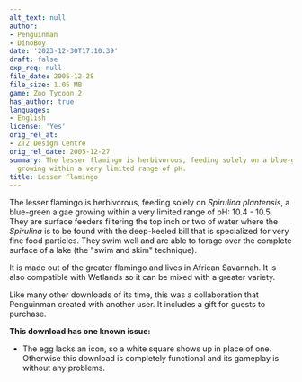 ```yaml
---
alt_text: null
author:
- Penguinman
- DinoBoy
date: '2023-12-30T17:10:39'
draft: false
exp_req: null
file_date: 2005-12-28
file_size: 1.05 MB
game: Zoo Tycoon 2
has_author: true
languages:
- English
license: 'Yes'
orig_rel_at:
- ZT2 Design Centre
orig_rel_date: 2005-12-27
summary: The lesser flamingo is herbivorous, feeding solely on a blue-green algae
  growing within a very limited range of pH.
title: Lesser Flamingo
---
```

The lesser flamingo is herbivorous, feeding solely on *Spirulina plantensis*, a blue-green algae growing within a very limited range of pH: 10.4 - 10.5. They are surface feeders filtering the top inch or two of water where the *Spirulina* is to be found with the deep-keeled bill that is specialized for very fine food particles. They swim well and are able to forage over the complete surface of a lake (the "swim and skim" technique).

It is made out of the greater flamingo and lives in African Savannah. It is also compatible with Wetlands so it can be mixed with a greater variety.

Like many other downloads of its time, this was a collaboration that Penguinman created with another user. It includes a gift for guests to purchase.

**This download has one known issue:**
- The egg lacks an icon, so a white square shows up in place of one. Otherwise this download is completely functional and its gameplay is without any problems.